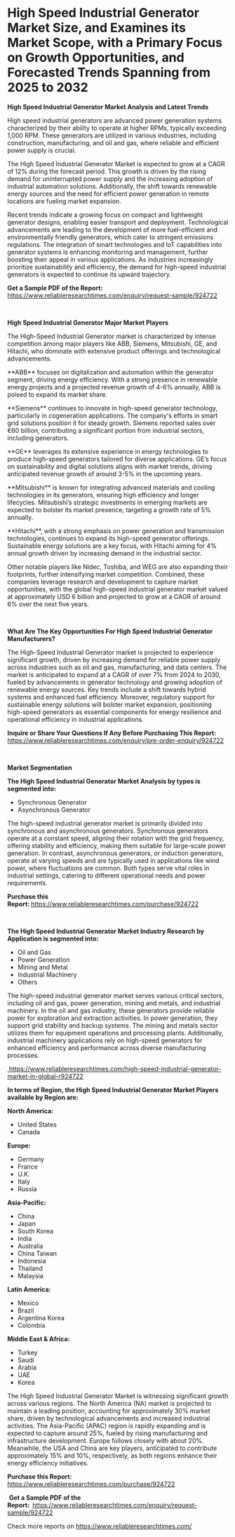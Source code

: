 <p><h1>High Speed Industrial Generator Market Size, and Examines its Market Scope, with a Primary Focus on Growth Opportunities, and Forecasted Trends Spanning from 2025 to 2032</h1></p><p><strong>High Speed Industrial Generator Market Analysis and Latest Trends</strong></p>
<p><p>High speed industrial generators are advanced power generation systems characterized by their ability to operate at higher RPMs, typically exceeding 1,000 RPM. These generators are utilized in various industries, including construction, manufacturing, and oil and gas, where reliable and efficient power supply is crucial. </p><p>The High Speed Industrial Generator Market is expected to grow at a CAGR of 12% during the forecast period. This growth is driven by the rising demand for uninterrupted power supply and the increasing adoption of industrial automation solutions. Additionally, the shift towards renewable energy sources and the need for efficient power generation in remote locations are fueling market expansion. </p><p>Recent trends indicate a growing focus on compact and lightweight generator designs, enabling easier transport and deployment. Technological advancements are leading to the development of more fuel-efficient and environmentally friendly generators, which cater to stringent emissions regulations. The integration of smart technologies and IoT capabilities into generator systems is enhancing monitoring and management, further boosting their appeal in various applications. As industries increasingly prioritize sustainability and efficiency, the demand for high-speed industrial generators is expected to continue its upward trajectory.</p></p>
<p><strong>Get a Sample PDF of the Report:&nbsp;</strong> <a href="https://www.reliableresearchtimes.com/enquiry/request-sample/924722?utm_campaign=2196&utm_medium=2&utm_source=Github&utm_content=ia&utm_term=24032025&utm_id=high-speed-industrial-generator">https://www.reliableresearchtimes.com/enquiry/request-sample/924722</a></p>
<p>&nbsp;</p>
<p><strong>High Speed Industrial Generator Major Market Players</strong></p>
<p><p>The High-Speed Industrial Generator market is characterized by intense competition among major players like ABB, Siemens, Mitsubishi, GE, and Hitachi, who dominate with extensive product offerings and technological advancements. </p><p>**ABB** focuses on digitalization and automation within the generator segment, driving energy efficiency. With a strong presence in renewable energy projects and a projected revenue growth of 4-6% annually, ABB is poised to expand its market share.</p><p>**Siemens** continues to innovate in high-speed generator technology, particularly in cogeneration applications. The company's efforts in smart grid solutions position it for steady growth. Siemens reported sales over €60 billion, contributing a significant portion from industrial sectors, including generators.</p><p>**GE** leverages its extensive experience in energy technologies to produce high-speed generators tailored for diverse applications. GE’s focus on sustainability and digital solutions aligns with market trends, driving anticipated revenue growth of around 3-5% in the upcoming years.</p><p>**Mitsubishi** is known for integrating advanced materials and cooling technologies in its generators, ensuring high efficiency and longer lifecycles. Mitsubishi’s strategic investments in emerging markets are expected to bolster its market presence, targeting a growth rate of 5% annually.</p><p>**Hitachi**, with a strong emphasis on power generation and transmission technologies, continues to expand its high-speed generator offerings. Sustainable energy solutions are a key focus, with Hitachi aiming for 4% annual growth driven by increasing demand in the industrial sector.</p><p>Other notable players like Nidec, Toshiba, and WEG are also expanding their footprints, further intensifying market competition. Combined, these companies leverage research and development to capture market opportunities, with the global high-speed industrial generator market valued at approximately USD 6 billion and projected to grow at a CAGR of around 6% over the next five years.</p></p>
<p>&nbsp;</p>
<p><strong>What Are The Key Opportunities For High Speed Industrial Generator Manufacturers?</strong></p>
<p><p>The High-Speed Industrial Generator market is projected to experience significant growth, driven by increasing demand for reliable power supply across industries such as oil and gas, manufacturing, and data centers. The market is anticipated to expand at a CAGR of over 7% from 2024 to 2030, fueled by advancements in generator technology and growing adoption of renewable energy sources. Key trends include a shift towards hybrid systems and enhanced fuel efficiency. Moreover, regulatory support for sustainable energy solutions will bolster market expansion, positioning high-speed generators as essential components for energy resilience and operational efficiency in industrial applications.</p></p>
<p><strong>Inquire or Share Your Questions If Any Before Purchasing This Report:</strong> <a href="https://www.reliableresearchtimes.com/enquiry/pre-order-enquiry/924722?utm_campaign=2196&utm_medium=2&utm_source=Github&utm_content=ia&utm_term=24032025&utm_id=high-speed-industrial-generator">https://www.reliableresearchtimes.com/enquiry/pre-order-enquiry/924722</a></p>
<p>&nbsp;</p>
<p><strong>Market Segmentation</strong></p>
<p><strong>The High Speed Industrial Generator Market Analysis by types is segmented into:</strong></p>
<p><ul><li>Synchronous Generator</li><li>Asynchronous Generator</li></ul></p>
<p><p>The high-speed industrial generator market is primarily divided into synchronous and asynchronous generators. Synchronous generators operate at a constant speed, aligning their rotation with the grid frequency, offering stability and efficiency, making them suitable for large-scale power generation. In contrast, asynchronous generators, or induction generators, operate at varying speeds and are typically used in applications like wind power, where fluctuations are common. Both types serve vital roles in industrial settings, catering to different operational needs and power requirements.</p></p>
<p><strong>Purchase this Report:&nbsp;</strong><a href="https://www.reliableresearchtimes.com/purchase/924722?utm_campaign=2196&utm_medium=2&utm_source=Github&utm_content=ia&utm_term=24032025&utm_id=high-speed-industrial-generator">https://www.reliableresearchtimes.com/purchase/924722</a></p>
<p>&nbsp;</p>
<p><strong>The High Speed Industrial Generator Market Industry Research by Application is segmented into:</strong></p>
<p><ul><li>Oil and Gas</li><li>Power Generation</li><li>Mining and Metal</li><li>Industrial Machinery</li><li>Others</li></ul></p>
<p><p>The high-speed industrial generator market serves various critical sectors, including oil and gas, power generation, mining and metals, and industrial machinery. In the oil and gas industry, these generators provide reliable power for exploration and extraction activities. In power generation, they support grid stability and backup systems. The mining and metals sector utilizes them for equipment operations and processing plants. Additionally, industrial machinery applications rely on high-speed generators for enhanced efficiency and performance across diverse manufacturing processes.</p></p>
<p><a href="https://www.reliableresearchtimes.com/high-speed-industrial-generator-market-in-global-r924722?utm_campaign=2196&utm_medium=2&utm_source=Github&utm_content=ia&utm_term=24032025&utm_id=high-speed-industrial-generator">&nbsp;https://www.reliableresearchtimes.com/high-speed-industrial-generator-market-in-global-r924722</a></p>
<p><strong>In terms of Region, the High Speed Industrial Generator Market Players available by Region are:</strong></p>
<p>
    <p> <strong> North America: </strong>
        <ul>
            <li>United States</li>
            <li>Canada</li>
        </ul>
        </p> 
    <p> <strong> Europe: </strong>
        <ul>
            <li>Germany</li>
            <li>France</li>
            <li>U.K.</li>
            <li>Italy</li>
            <li>Russia</li>
        </ul>
        </p> 
    <p> <strong> Asia-Pacific: </strong>
        <ul>
            <li>China</li>
            <li>Japan</li>
            <li>South Korea</li>
            <li>India</li>
            <li>Australia</li>
            <li>China Taiwan</li>
            <li>Indonesia</li>
            <li>Thailand</li>
            <li>Malaysia</li>
        </ul>
        </p> 
    <p> <strong> Latin America: </strong>
        <ul>
            <li>Mexico</li>
            <li>Brazil</li>
            <li>Argentina Korea</li>
            <li>Colombia</li>
        </ul>
        </p> 
    <p> <strong> Middle East & Africa: </strong>
        <ul>
            <li>Turkey</li>
            <li>Saudi</li>
            <li>Arabia</li>
            <li>UAE</li>
            <li>Korea</li>
        </ul>
    </p>
    </p>
<p><p>The High Speed Industrial Generator Market is witnessing significant growth across various regions. The North America (NA) market is projected to maintain a leading position, accounting for approximately 30% market share, driven by technological advancements and increased industrial activities. The Asia-Pacific (APAC) region is rapidly expanding and is expected to capture around 25%, fueled by rising manufacturing and infrastructure development. Europe follows closely with about 20%. Meanwhile, the USA and China are key players, anticipated to contribute approximately 15% and 10%, respectively, as both regions enhance their energy efficiency initiatives.</p></p>
<p><strong>Purchase this Report: </strong><a href="https://www.reliableresearchtimes.com/purchase/924722?utm_campaign=2196&utm_medium=2&utm_source=Github&utm_content=ia&utm_term=24032025&utm_id=high-speed-industrial-generator">https://www.reliableresearchtimes.com/purchase/924722</a></p>
<p>&nbsp;<strong>Get a Sample PDF of the Report:&nbsp;&nbsp;</strong><a href="https://www.reliableresearchtimes.com/enquiry/request-sample/924722?utm_campaign=2196&utm_medium=2&utm_source=Github&utm_content=ia&utm_term=24032025&utm_id=high-speed-industrial-generator">https://www.reliableresearchtimes.com/enquiry/request-sample/924722</a></p>
<p><strong></strong></p>
<p>Check more reports on <a href="https://www.reliableresearchtimes.com/?utm_campaign=2196&utm_medium=2&utm_source=Github&utm_content=ia&utm_term=24032025&utm_id=high-speed-industrial-generator">https://www.reliableresearchtimes.com/</a></p>